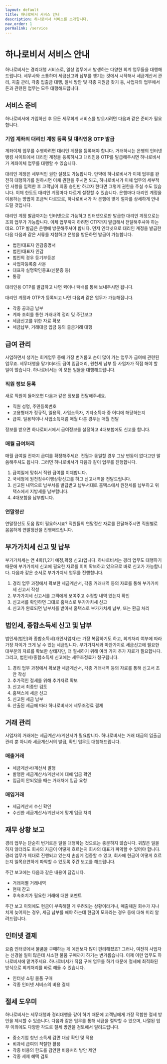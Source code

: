 ```yaml
---
layout: default
title: 하나로비서 서비스 안내
description: 하나로비서 서비스를 소개합니다.
nav_order: 1
permalink: /service
---
```

# 하나로비서 서비스 안내
하나로비서는 경리대행 서비스로, 일상 업무에서 발생하는 다양한 회계 업무들을 대행해드립니다. 세무사와 소통하며 세금신고와 납부를 챙기는 것에서 시작해서 세금계산서 관리, 지출 관리, 각종 입출금 대행, 절세 방안 및 각종 지원금 찾기 등, 사업자의 업무에서 돈과 관련된 업무는 모두 대행해드립니다.

## 서비스 준비
하나로비서에 가입하신 후 모든 세무회계 서비스를 받으시려면 다음과 같은 준비가 필요합니다.

### 기업 계좌의 대리인 계정 등록 및 대리인용 OTP 발급
계좌이체 업무를 수행하려면 대리인 계정을 등록해야 합니다. 거래하시는 은행의 인터넷 뱅킹 사이트에서 대리인 계정을 등록하시고 대리인용 OTP를 발급해주시면 하나로비서가 계좌이체 업무를 대행할 수 있습니다.

대리인 계정은 세부적인 권한 설정도 가능합니다. 만약에 하나로비서가 이체 업무를 완전히 대행하기를 원하시면 이체 권한을 주시면 되고, 하나로비서가 이체 업무의 세부적인 사항을 입력한 후 고객님이 최종 승인만 하고자 한다면 그렇게 권한을 주실 수도 있습니다. 이체 한도도 대리인 계정마다 다르게 설정할 수 있습니다. 은행마다 대리인 계정을 이용하는 방법이 조금씩 다르므로, 하나로비서가 각 은행에 맞게 절차를 상세하게 안내드릴 것입니다.

대리인 계정 발급까지는 인터넷으로 가능하고 인터넷으로만 발급한 대리인 계정으로는 조회 업무가 가능합니다. 이체 업무까지 하려면 OTP까지 발급해서 전달해주셔야 하는데요. OTP 발급은 은행에 방문해주셔야 합니다. 먼저 인터넷으로 대리인 계정을 발급한 다음 다음과 같은 서류를 지참하고 은행을 방문하면 발급이 가능합니다.

 - 법인/대표자 인감증명서
 - 법인/대표자 인감
 - 법인의 경우 등기부등본
 - 사업자등록증 사본
 - 대표자 실명확인증표(신분증 등)
 - 통장

대리인용 OTP를 발급하고 나면 퀵이나 택배를 통해 보내주시면 됩니다.

대리인 계정과 OTP가 등록되고 나면 다음과 같은 업무가 가능해집니다.

 - 각종 공과금 납부
 - 계좌 조회를 통한 거래내역 정리 및 주간보고
 - 세금신고를 위한 자료 확보
 - 세금납부, 거래대금 입금 등의 출금거래 대행

## 급여 관리
사업하면서 생기는 회계업무 중에 가장 번거롭고 손이 많이 가는 업무가 급여에 관련된 업무죠. 세무대행을 맡기더라도 급여 입금처리, 원천세 납부 등 사업자가 직접 해야 할 일이 많습니다. 하나로비서는 이 모든 일들을 대행해드립니다.

### 직원 정보 등록
새로 직원이 들어오면 다음과 같은 정보를 전달해주세요.

 - 직원 성명, 주민등록번호
 - 고용형태가 정규직, 일용직, 사업소득자, 기타소득자 중 어디에 해당하는지
 - 급여. 일용직이나 사업소득처럼 매월 다른 경우는 매월 전달

정보를 받으면 하나로비서에서 급여정보를 설정하고 4대보험에도 신고를 합니다.

### 매월 급여처리
매월 급여일 전까지 급여를 확정해주세요. 전월과 동일할 경우 그냥 변동이 없다고만 말씀해주셔도 됩니다. 그러면 하나로비서가 다음과 같이 업무를 진행합니다.

1. 급여일에 맞춰서 직원 급여를 이체합니다. 
2. 국세청에 원천징수이행상황신고를 하고 신고내역을 전달드립니다.
3. 신고된 내역으로 납부서를 발급받고 납부서대로 홈택스에서 원천세를 납부하고 위택스에서 지방세를 납부합니다.
4. 4대보험을 납부합니다.

### 연말정산
연말정산도 도움 많이 필요하시죠? 직원들의 연말정산 자료를 전달해주시면 직원별로 꼼꼼하게 연말정산을 진행해드립니다.

## 부가가치세 신고 및 납부
부가가치세는 연 4회(1,2기 예정,확정 신고)입니다. 하나로비서는 경리 업무도 대행하기 때문에 부가가치세 신고에 필요한 자료를 이미 확보하고 있으므로 바로 신고가 가능합니다. 다음과 같은 순서로 부가가치세 업무를 진행합니다.

1. 경리 업무 과정에서 확보한 세금계산서, 각종 거래내역 등의 자료를 통해 부가가치세 신고서 작성
2. 부가가치세 신고서를 고객에게 보여주고 수정할 내역 있는지 확인
3. 신고서를 확인하면 그대로 홈택스로 부가가치세 신고
4. 신고가 완료되면 납부서를 받아서 홈택스로 부가가치세 납부, 또는 환급 처리

## 법인세, 종합소득세 신고 및 납부
법인세(법인)와 종합소득세(개인사업자)는 가장 복잡하기도 하고, 회계처리 여부에 따라 가장 차이가 크게 날 수 있는 세금입니다. 부가가치세와 마찬가지로 세금신고에 필요한 대부분의 자료를 확보한 상태지만, 더 절세하기 위해 여러 가지 추가 자료가 필요합니다. 그리고, 법인세/종합소득세 신고에는 세무조정료가 청구됩니다.

1. 경리 업무 과정에서 확보한 세금계산서, 각종 거래내역 등의 자료를 통해 신고서 초안 작성
2. 추가적인 절세를 위해 추가자료 확보
3. 신고서 최종안 검토
4. 홈택스에 세금 신고
5. 신고된 세금 납부
6. 산출된 세금에 따라 하나로비서에 세무조정료 결제

## 거래 관리
사업자의 거래에는 세금계산서/계산서가 필요합니다. 하나로비서는 거래 대금의 입출금 관리 뿐 아니라 세금계산서의 발급, 확인 업무도 대행해드립니다.

### 매출거래
 - 세금계산서/계산서 발행
 - 발행한 세금계산서/계산서에 대해 입금 확인
 - 입금이 안되었을 때는 거래처에 입금 요청

### 매입거래
 - 세금계산서 수신 확인
 - 수신한 세금계산서/계산서에 맞게 입금 처리

## 재무 상황 보고
경리 업무는 단순히 번거로운 일을 대행하는 것으로는 충분하지 않습니다. 귀찮은 일을 하지 않더라도 회사의 자금이 어떻게 흐르는지 회사의 대표가 파악할 수 있어야 합니다. 경리 업무가 제대로 진행되고 있는지 손쉽게 검증할 수 있고, 회사에 현금이 어떻게 흐르는지 일목요연하게 파악할 수 있도록 주간 보고를 해드립니다.

주간 보고에는 다음과 같은 내용이 담깁니다.

 - 거래처별 거래내역
 - 현재 잔고
 - 후속조치가 필요한 거래에 대한 코멘트

주간 보고 이외에도 현금이 부족해질 게 우려되는 상황이라거나, 매출채권 회수가 지나치게 늦어지는 경우, 세금 납부를 해야 하는데 현금이 모자라는 경우 등에 대해 미리 알려드립니다.

## 인터넷 결제
요즘 인터넷에서 물품을 구매하는 게 예전보다 많이 편리해졌죠? 그러나, 여전히 사업자는 신경쓸 일이 많은데 사소한 물품 구매까지 하기는 번거롭습니다. 이제 이런 업무도 하나로비서에 맡겨주세요. 하나로비서가 직접 구매 업무를 하기 때문에 절세에 최적화된 방식으로 회계처리를 바로 해둘 수 있습니다.

 - 인터넷 쇼핑 물품 구매
 - 각종 인터넷 서비스의 비용 결제

## 절세 도우미
하나로비서는 세무대행과 경리대행을 같이 하기 때문에 고객님에게 가장 적합한 절세 방안을 제시할 수 있습니다. 다음과 같은 업무를 통해 세금을 절약할 수 있으며, 나열된 업무 이외에도 다양한 각도로 절세 방안을 검토해서 알려드립니다.

 - 중소기업 청년 소득세 감면 대상 확인 및 적용
 - 비과세 급여의 적절한 활용
 - 각종 비용의 한도를 감안한 비용처리 방안 제안
 - 각종 세제 혜택 검토